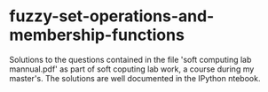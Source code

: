 # fuzzy-set-operations-and-membership-functions

Solutions to the questions contained in the file 'soft computing lab mannual.pdf' as part of soft coputing lab work, a course during my master's.
The solutions are well documented in the IPython ntebook.

